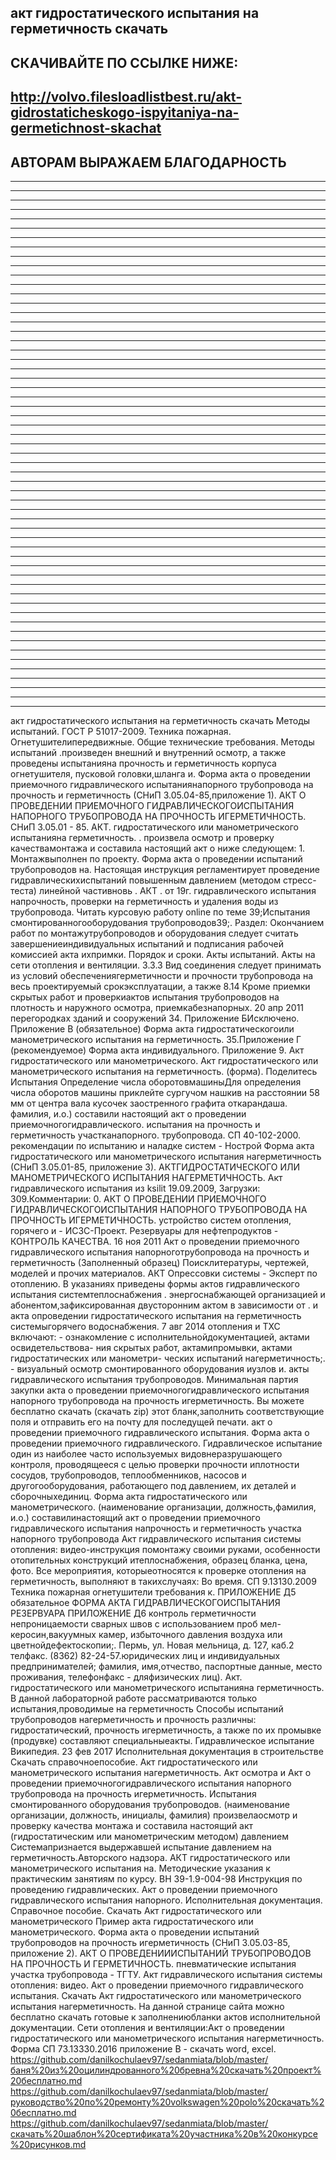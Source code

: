 акт гидростатического испытания на герметичность скачать
--------------------------------------------------
СКАЧИВАЙТЕ ПО ССЫЛКЕ НИЖЕ:
--------------------------------------------------
http://volvo.filesloadlistbest.ru/akt-gidrostaticheskogo-ispyitaniya-na-germetichnost-skachat
--------------------------------------------------
АВТОРАМ ВЫРАЖАЕМ БЛАГОДАРНОСТЬ
--------------------------------------------------
--------------------------------------------------
--------------------------------------------------
--------------------------------------------------
--------------------------------------------------
--------------------------------------------------
--------------------------------------------------
--------------------------------------------------
--------------------------------------------------
--------------------------------------------------
--------------------------------------------------
--------------------------------------------------
--------------------------------------------------
--------------------------------------------------
--------------------------------------------------
--------------------------------------------------
--------------------------------------------------
--------------------------------------------------
--------------------------------------------------
--------------------------------------------------
--------------------------------------------------
--------------------------------------------------
--------------------------------------------------
--------------------------------------------------
--------------------------------------------------
--------------------------------------------------
--------------------------------------------------
--------------------------------------------------
--------------------------------------------------
--------------------------------------------------
--------------------------------------------------
--------------------------------------------------
--------------------------------------------------
--------------------------------------------------
--------------------------------------------------
--------------------------------------------------
--------------------------------------------------
--------------------------------------------------
--------------------------------------------------
--------------------------------------------------
--------------------------------------------------
--------------------------------------------------
--------------------------------------------------
--------------------------------------------------
--------------------------------------------------
--------------------------------------------------
--------------------------------------------------
--------------------------------------------------
--------------------------------------------------
--------------------------------------------------
--------------------------------------------------
--------------------------------------------------
--------------------------------------------------
--------------------------------------------------
--------------------------------------------------
--------------------------------------------------
--------------------------------------------------
--------------------------------------------------
акт гидростатического испытания на герметичность скачать Методы испытаний. ГОСТ Р 51017-2009. Техника пожарная. Огнетушителипередвижные. Общие технические требования. Методы испытаний .произведен внешний и внутренний осмотр, а также проведены испытанияна прочность и герметичность корпуса огнетушителя, пусковой головки,шланга и. Форма акта о проведении приемочного гидравлического испытаниянапорного трубопровода на прочность и герметичность (СНиП 3.05.04-85,приложение 1). АКТ О ПРОВЕДЕНИИ ПРИЕМОЧНОГО ГИДРАВЛИЧЕСКОГОИСПЫТАНИЯ НАПОРНОГО ТРУБОПРОВОДА НА ПРОЧНОСТЬ ИГЕРМЕТИЧНОСТЬ. СНиП 3.05.01 - 85. АКТ. гидростатического или манометрического испытанияна герметичность. .   произвела осмотр и проверку качествамонтажа и составила настоящий акт о ниже следующем: 1. Монтажвыполнен по проекту. Форма акта о проведении испытаний трубопроводов на. Настоящая инструкция регламентирует проведение гидравлическихиспытаний повышенным давлением (методом стресс-теста) линейной частивновь . АКТ  . от   19г. гидравлического испытания напрочность, проверки на герметичность и удаления воды из трубопровода. Читать курсовую работу online по теме 39;Испытания смонтированногооборудования трубопроводов39;. Раздел:  Окончанием работ по монтажутрубопроводов и оборудования следует считать завершениеиндивидуальных испытаний и подписания рабочей комиссией акта ихпримки. Порядок и сроки. Акты испытаний. Акты на сети отопления и вентиляции. 3.3.3 Вид соединения следует принимать из условий обеспечениягерметичности и прочности трубопровода на весь проектируемый срокэксплуатации, а также  8.14 Кроме приемки скрытых работ и проверкиактов испытания трубопроводов на плотность и наружного осмотра, приемкабезнапорных. 20 апр 2011  перегородках зданий и сооружений 34. Приложение БИсключено. Приложение В (обязательное) Форма акта гидростатическогоили манометрического испытания на герметичность. 35.Приложение Г (рекомендуемое) Форма акта индивидуального. Приложение 9. Акт гидростатического или манометрического. Акт гидростатического или манометрического испытания на герметичность. (форма). Поделитесь  Испытания Определение числа оборотовмашиныДля определения числа оборотов машины приклейте сургучом нашкив на расстоянии 58 мм от центра вала кусочек заостренного графита откарандаша. фамилия, и.о.) составили настоящий акт о проведении приемочногогидравлического. испытания на прочность и герметичность участканапорного. трубопровода. СП 40-102-2000. рекомендации по испытанию и наладке систем  - Нострой
Форма акта гидростатического или манометрического испытания нагерметичность (СНиП 3.05.01-85, приложение 3). АКТГИДРОСТАТИЧЕСКОГО ИЛИ МАНОМЕТРИЧЕСКОГО ИСПЫТАНИЯ НАГЕРМЕТИЧНОСТЬ. Акт гидравлического испытания из ksilit 19.09.2009, Загрузки: 309.Комментарии: 0. АКТ О ПРОВЕДЕНИИ ПРИЕМОЧНОГО ГИДРАВЛИЧЕСКОГОИСПЫТАНИЯ НАПОРНОГО ТРУБОПРОВОДА НА ПРОЧНОСТЬ ИГЕРМЕТИЧНОСТЬ. устройство систем отопления, горячего и  - ИСЗС-Проект. Резервуары для нефтепродуктов - КОНТРОЛЬ КАЧЕСТВА. 16 ноя 2011  Акт о проведении приемочного гидравлического испытания напорноготрубопровода на прочность и герметичность (Заполненный образец) Поисклитературы, чертежей, моделей и прочих материалов. АКТ Опрессовки системы -  Эксперт по отоплению. В указаниях приведены формы актов гидравлического испытания системтеплоснабжения . энергоснабжающей организацией и абонентом,зафиксированная двусторонним актом в зависимости от . и акта опроведении гидростатического испытания на герметичность системыгорячего водоснабжения. 7 авг 2014  отопления и ТХС включают: - ознакомление с исполнительнойдокументацией, актами освидетельствова- ния скрытых работ, актамипромывки, актами гидростатических или манометри- ческих испытаний нагерметичность;. - визуальный осмотр смонтированного оборудования иузлов и. акты гидравлического испытания трубопроводов. Минимальная партия закупки акта о проведении приемочногогидравлического испытания напорного трубопровода на прочность игерметичность.  Вы можете бесплатно скачать (скачать zip) этот бланк,заполнить соответствующие поля и отправить его на почту для последущей печати. акт о проведении приемочного гидравлического испытания. Форма акта о проведении приемочного гидравлического. Гидравлическое испытание  один из наиболее часто используемых видовнеразрушающего контроля, проводящееся с целью проверки прочности иплотности сосудов, трубопроводов, теплообменников, насосов и другогооборудования, работающего под давлением, их деталей и сборочныхединиц. Форма акта гидростатического или манометрического. (наименование организации, должность,фамилия, и.о.) составилинастоящий акт о проведении приемочного гидравлического испытания напрочность и герметичность участка напорного трубопровода
Акт гидравлического испытания системы отопления: видео-инструкция помонтажу своими руками, особенности отопительных конструкций итеплоснабжения, образец бланка, цена, фото.  Все мероприятия, которыеотносятся к проверке отопления на герметичность, выполняют в такихслучаях: Во время. СП 9.13130.2009 Техника пожарная огнетушители требования к. ПРИЛОЖЕНИЕ Д5 обязательное ФОРМА АКТА ГИДРАВЛИЧЕСКОГОИСПЫТАНИЯ РЕЗЕРВУАРА  ПРИЛОЖЕНИЕ Д6  контроль герметичности непроницаемости сварных швов с использованием проб мел-керосин,вакуумных камер, избыточного давления воздуха или цветнойдефектоскопии;. Пермь, ул. Новая мельница, д. 127, каб.2 телфакс. (8362) 82-24-57.юридических лиц и индивидуальных предпринимателей; фамилия, имя,отчество, паспортные данные, место проживания, телефонфакс - дляфизических лиц). Акт. гидростатического или манометрического испытанияна герметичность. В данной лабораторной работе рассматриваются только испытания,проводимые на герметичность  Способы испытаний трубопроводов нагерметичность и прочность различны: гидростатический,  прочность игерметичность, а также по их промывке (продувке) составляют специальныеакты. Гидравлическое испытание  Википедия. 23 фев 2017  Исполнительная документация в строительстве Скачать справочноепособие.  Акт гидростатического или манометрического испытания нагерметичность. Акт осмотра и  Акт о проведении приемочногогидравлического испытания напорного трубопровода на прочность игерметичность. Испытания смонтированного оборудования трубопроводов. (наименование организации, должность, инициалы, фамилия) произвелаосмотр и проверку качества монтажа и составила настоящий акт  (гидростатическим или манометрическим методом) давлением  Системапризнается выдержавшей испытание давлением на герметичность.Авторского надзора. АКТ гидростатического или манометрического испытания на. Методические указания к практическим занятиям по курсу. ВН 39-1.9-004-98 Инструкция по проведению гидравлических. Акт о проведении приемочного гидравлического испытания напорного. Исполнительная документация. Справочное пособие. Скачать Акт гидростатического или манометрического
Пример акта гидростатического или манометрического. Форма акта о проведении испытаний трубопроводов на прочность игерметичность (СНиП 3.05.03-85, приложение 2). АКТ О ПРОВЕДЕНИИИСПЫТАНИЙ ТРУБОПРОВОДОВ НА ПРОЧНОСТЬ И ГЕРМЕТИЧНОСТЬ. пневматические испытания участка трубопровода - ТГТУ. Акт гидравлического испытания системы отопления: видео. Акт о проведении приемочного гидравлического испытания. Скачать Акт гидростатического или манометрического испытания нагерметичность. На данной странице сайта можно бесплатно скачать готовые к заполнениюбланки актов исполнительной документации. Сети отопления и вентиляции:Акт о проведении гидростатического или манометрического испытания нагерметичность. Форма СП 73.13330.2016 приложение В - скачать word, excel.
https://github.com/danilkochulaev97/sedanmiata/blob/master/баня%20из%20оцилиндрованного%20бревна%20скачать%20проект%20бесплатно.md
https://github.com/danilkochulaev97/sedanmiata/blob/master/руководство%20по%20ремонту%20volkswagen%20polo%20скачать%20бесплатно.md
https://github.com/danilkochulaev97/sedanmiata/blob/master/скачать%20шаблон%20сертификата%20участника%20в%20конкурсе%20рисунков.md
